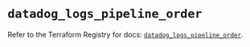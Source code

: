 # `datadog_logs_pipeline_order`

Refer to the Terraform Registry for docs: [`datadog_logs_pipeline_order`](https://registry.terraform.io/providers/datadog/datadog/3.59.0/docs/resources/logs_pipeline_order).
